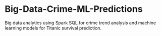 # Big-Data-Crime-ML-Predictions
Big data analytics using Spark SQL for crime trend analysis and machine learning models for Titanic survival prediction.
